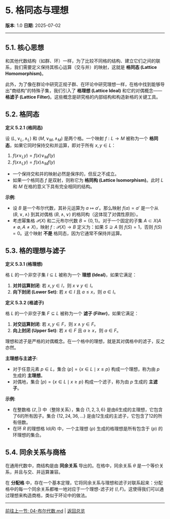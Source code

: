 # 5. 格同态与理想

**版本**: 1.0
**日期**: 2025-07-02

---

## 5.1. 核心思想

和其他代数结构（如群、环）一样，为了比较不同格的结构、建立它们之间的联系，我们需要定义保持其核心运算（交与并）的映射，这就是 **格同态 (Lattice Homomorphism)**。

此外，为了像在群论中研究正规子群、在环论中研究理想一样，在格中找到能够导出"商结构"的特殊子集，我们引入了 **格理想 (Lattice Ideal)** 和它的对偶概念——**格滤子 (Lattice Filter)**。这些概念是研究格的内部结构和构造新格的关键工具。

## 5.2. 格同态

**定义 5.2.1 (格同态)**

设 $(L, \lor_L, \land_L)$ 和 $(M, \lor_M, \land_M)$ 是两个格。一个映射 $f: L \to M$ 被称为一个 **格同态**，如果它同时保持交和并运算，即对于所有 $x, y \in L$：

1. $f(x \lor_L y) = f(x) \lor_M f(y)$
2. $f(x \land_L y) = f(x) \land_M f(y)$

* 一个保持交和并的映射必然是保序的，但反之不成立。
* 如果一个格同态 $f$ 是双射，则称它为 **格同构 (Lattice Isomorphism)**。此时 $L$ 和 $M$ 在格的意义下具有完全相同的结构。

**示例**:

* 设 $B$ 是一个布尔代数，其补元运算为 $a \mapsto a'$。那么映射 $f(a) = a'$ 是一个从 $(B, \lor, \land)$ 到其对偶格 $(B, \land, \lor)$ 的格同构（这体现了对偶性原则）。
* 考虑幂集格 $\mathcal{P}(X)$ 和二元布尔代数 $B=\{0,1\}$。对于一个固定的子集 $A \subset X (A \neq \emptyset, A \neq X)$，映射 $f: \mathcal{P}(X) \to B$ 定义为：如果 $S \supseteq A$ 则 $f(S)=1$，否则 $f(S)=0$。这个映射 **不是** 格同态，因为它通常不保持并运算。

## 5.3. 格的理想与滤子

**定义 5.3.1 (格理想)**

格 $L$ 的一个非空子集 $I \subseteq L$ 被称为一个 **理想 (Ideal)**，如果它满足：

1. **对并运算封闭**: 若 $x, y \in I$，则 $x \lor y \in I$。
2. **向下封闭 (Lower Set)**: 若 $x \in I$ 且 $a \le x$，则 $a \in I$。

**定义 5.3.2 (格滤子)**

格 $L$ 的一个非空子集 $F \subseteq L$ 被称为一个 **滤子 (Filter)**，如果它满足：

1. **对交运算封闭**: 若 $x, y \in F$，则 $x \land y \in F$。
2. **向上封闭 (Upper Set)**: 若 $x \in F$ 且 $a \ge x$，则 $a \in F$。

理想和滤子是严格的对偶概念。在一个格中的理想，就是其对偶格中的滤子，反之亦然。

**主理想与主滤子**:

* 对于任意元素 $p \in L$，集合 $(p] = \{x \in L \mid x \le p\}$ 构成一个理想，称为由 $p$ 生成的 **主理想**。
* 对偶地，集合 $[p) = \{x \in L \mid x \ge p\}$ 构成一个滤子，称为由 $p$ 生成的 **主滤子**。

**示例**:

* 在整数格 $(\mathbb{Z}, |)$ 中（整除关系），集合 $\{1, 2, 3, 6\}$ 是由6生成的主理想，它包含了6的所有因子。集合 $\{12, 24, 36, \dots\}$ 是由12生成的主滤子，它包含了12的所有倍数。
* 在环 $R$ 的理想格 $\text{Id}(R)$ 中，一个主理想 $(p)$ 生成的格理想是所有包含于 $(p)$ 的环理想的集合。

## 5.4. 同余关系与商格

在通用代数中，商结构是由 **同余关系** 导出的。在格中，同余关系 $\theta$ 是一个等价关系，并且与交、并运算兼容。

在 **分配格** 中，存在一个基本定理，它将同余关系与理想和滤子对联系起来：分配格中的每一个同余关系都唯一地对应于一个理想-滤子对 $(I, F)$。这使得我们可以通过理想来构造商格，类似于环论中的做法。

---
[前往上一节: 04-布尔代数.md](./04-布尔代数.md) | [返回总览](./00-格论总览.md)
